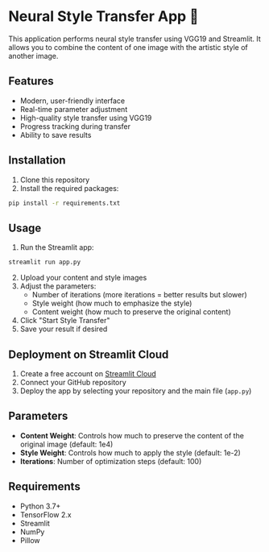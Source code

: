 # Neural Style Transfer App 🎨

This application performs neural style transfer using VGG19 and Streamlit. It allows you to combine the content of one image with the artistic style of another image.

## Features

- Modern, user-friendly interface
- Real-time parameter adjustment
- High-quality style transfer using VGG19
- Progress tracking during transfer
- Ability to save results

## Installation

1. Clone this repository
2. Install the required packages:
```bash
pip install -r requirements.txt
```

## Usage

1. Run the Streamlit app:
```bash
streamlit run app.py
```

2. Upload your content and style images
3. Adjust the parameters:
   - Number of iterations (more iterations = better results but slower)
   - Style weight (how much to emphasize the style)
   - Content weight (how much to preserve the original content)
4. Click "Start Style Transfer"
5. Save your result if desired

## Deployment on Streamlit Cloud

1. Create a free account on [Streamlit Cloud](https://streamlit.io/cloud)
2. Connect your GitHub repository
3. Deploy the app by selecting your repository and the main file (`app.py`)

## Parameters

- **Content Weight**: Controls how much to preserve the content of the original image (default: 1e4)
- **Style Weight**: Controls how much to apply the style (default: 1e-2)
- **Iterations**: Number of optimization steps (default: 100)

## Requirements

- Python 3.7+
- TensorFlow 2.x
- Streamlit
- NumPy
- Pillow
